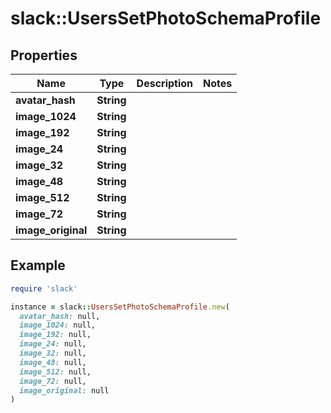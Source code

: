 # slack::UsersSetPhotoSchemaProfile

## Properties

| Name | Type | Description | Notes |
| ---- | ---- | ----------- | ----- |
| **avatar_hash** | **String** |  |  |
| **image_1024** | **String** |  |  |
| **image_192** | **String** |  |  |
| **image_24** | **String** |  |  |
| **image_32** | **String** |  |  |
| **image_48** | **String** |  |  |
| **image_512** | **String** |  |  |
| **image_72** | **String** |  |  |
| **image_original** | **String** |  |  |

## Example

```ruby
require 'slack'

instance = slack::UsersSetPhotoSchemaProfile.new(
  avatar_hash: null,
  image_1024: null,
  image_192: null,
  image_24: null,
  image_32: null,
  image_48: null,
  image_512: null,
  image_72: null,
  image_original: null
)
```

